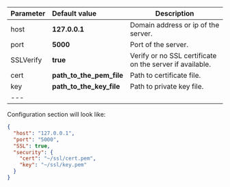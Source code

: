 | **Parameter** | **Default value**                 | **Description**                                           |
|:-|:-|-
| host          | **127.0.0.1**                     | Domain address or ip of the server.                       |
| port          | **5000**                          | Port of the server.                                       |
| SSLVerify     | **true**                          | Verify or no SSL certificate on the server if available.  |
| cert          | **path_to_the_pem_file**          | Path to certificate file.                                 |
| key           | **path_to_the_key_file**          | Path to private key file.                                 |
|---

Configuration section will look like:
```json
{
  "host": "127.0.0.1",
  "port": "5000",
  "SSL": true,
  "security": {
    "cert": "~/ssl/cert.pem",
    "key": "~/ssl/key.pem"
  }
}
```
